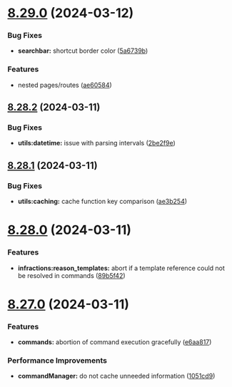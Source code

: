 # [8.29.0](https://github.com/onesoft-sudo/sudobot/compare/v8.28.2...v8.29.0) (2024-03-12)


### Bug Fixes

* **searchbar:** shortcut border color ([5a6739b](https://github.com/onesoft-sudo/sudobot/commit/5a6739b5204e0bbf3b3b1a405db7ac6d07a4fe98))


### Features

* nested pages/routes ([ae60584](https://github.com/onesoft-sudo/sudobot/commit/ae60584a758b09744709cffc24d9168e00ba1bc9))



## [8.28.2](https://github.com/onesoft-sudo/sudobot/compare/v8.28.1...v8.28.2) (2024-03-11)


### Bug Fixes

* **utils:datetime:** issue with parsing intervals ([2be2f9e](https://github.com/onesoft-sudo/sudobot/commit/2be2f9e54b39d650bc230fad3d2eb01b9439568c))



## [8.28.1](https://github.com/onesoft-sudo/sudobot/compare/v8.28.0...v8.28.1) (2024-03-11)


### Bug Fixes

* **utils:caching:** cache function key comparison ([ae3b254](https://github.com/onesoft-sudo/sudobot/commit/ae3b2545c5f99228f79191cb41075ede9b53c091))



# [8.28.0](https://github.com/onesoft-sudo/sudobot/compare/v8.27.0...v8.28.0) (2024-03-11)


### Features

* **infractions:reason_templates:** abort if a template reference could not be resolved in commands ([89b5f42](https://github.com/onesoft-sudo/sudobot/commit/89b5f42d5347e1a6655d3cf87718da5b6b219b12))



# [8.27.0](https://github.com/onesoft-sudo/sudobot/compare/v8.26.2...v8.27.0) (2024-03-11)


### Features

* **commands:** abortion of command execution gracefully ([e6aa817](https://github.com/onesoft-sudo/sudobot/commit/e6aa817a33c158bb7634fd64765d717a3c03a3f7))


### Performance Improvements

* **commandManager:** do not cache unneeded information ([1051cd9](https://github.com/onesoft-sudo/sudobot/commit/1051cd91c1b66dc469daa484c5188590fcebfffe))



